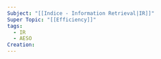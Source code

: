 ```yaml
---
Subject: "[[Indice - Information Retrieval|IR]]"
Super Topic: "[[Efficiency]]"
tags:
  - IR
  - AESO
Creation:
---
```

